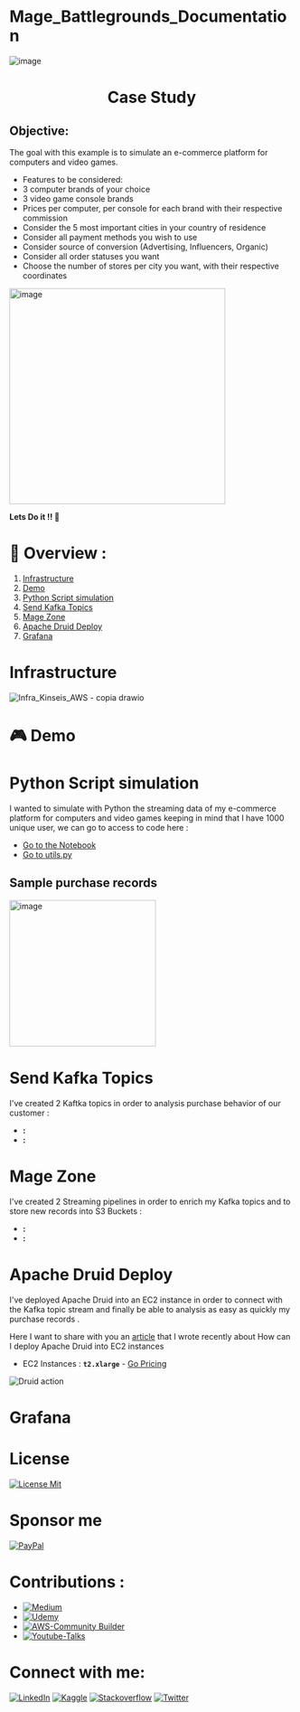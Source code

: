 # Mage_Battlegrounds_Documentation
![image](https://user-images.githubusercontent.com/45697319/232301439-2f26e640-7c30-4bfe-a41e-a07f130833e7.png)

<h1><center>Case Study</center></h1>

## Objective:

The goal with this example is to simulate an e-commerce platform for computers and video games.

* Features to be considered:
* 3 computer brands of your choice
* 3 video game console brands
* Prices per computer, per console for each brand with their respective commission
* Consider the 5 most important cities in your country of residence
* Consider all payment methods you wish to use
* Consider source of conversion (Advertising, Influencers, Organic)
* Consider all order statuses you want
* Choose the number of stores per city you want, with their respective coordinates

<img width="382" alt="image" src="https://user-images.githubusercontent.com/45697319/232307457-a19e9a78-0685-4b01-b502-fab71aa1a706.png">


**Lets Do it !! 🚀**

# 📃 Overview :

1. [Infrastructure](https://github.com/alexbonella/Mage_Battlegrounds_Documentation#infrastructure)
2. [Demo](https://github.com/alexbonella/Mage_Battlegrounds_Documentation/blob/main/README.md#-demo)
3. [Python Script simulation](https://github.com/alexbonella/Mage_Battlegrounds_Documentation#python-script-simulation)
4. [Send Kafka Topics](https://github.com/alexbonella/Mage_Battlegrounds_Documentation#send-kafka-topics)
5. [Mage Zone](https://github.com/alexbonella/Mage_Battlegrounds_Documentation#mage-zone)
6. [Apache Druid Deploy](https://github.com/alexbonella/Mage_Battlegrounds_Documentation#apache-druid-deploy)
7. [Grafana](https://github.com/alexbonella/Mage_Battlegrounds_Documentation#grafana)

# Infrastructure
![Infra_Kinseis_AWS - copia drawio](https://user-images.githubusercontent.com/45697319/232306813-e6e151bf-01eb-4e2e-b1cf-c4853cef9632.png)
# 🎮 Demo


# Python Script simulation

I wanted to simulate with Python the streaming data of my e-commerce platform for computers and video games keeping in mind that I have 1000 unique user, we can go to access to code here :

* [Go to the Notebook](https://github.com/alexbonella/Mage_Battlegrounds_Documentation/blob/main/Ecommerce_Simulation/Ecommerce_Simulation_Hackacton_Mage.ipynb)
* [Go to utils.py](https://github.com/alexbonella/Mage_Battlegrounds_Documentation/blob/main/Ecommerce_Simulation/utils.py)
## Sample purchase records

<img width="259" alt="image" src="https://user-images.githubusercontent.com/45697319/232308179-8fb8f1aa-dde3-4407-be12-b2fa5204720b.png">

# Send Kafka Topics

I've created 2 Kaftka topics in order to analysis purchase behavior of our customer  :

* **:**
* **:**


# Mage Zone

I've created 2 Streaming pipelines in order to enrich my Kafka topics and to store new records into S3 Buckets  :

* **:**
* **:**
# Apache Druid Deploy

I've deployed Apache Druid into an EC2 instance in order to connect with the Kafka topic stream and finally be able to analysis as easy as quickly my purchase records .

Here I want to share with you an [article](https://datexland.medium.com/how-to-deploy-apache-druid-on-aws-ec2-instance-50af955edef) that I wrote recently about How can I deploy Apache Druid into EC2 instances

* EC2 Instances :  **```t2.xlarge```** - [Go Pricing](https://github.com/alexbonella/Mage_Battlegrounds_Documentation/blob/main/Media_files/EC2_Pricing.png)

![Druid action](https://miro.medium.com/v2/resize:fit:786/1*ZGpZLHqwTKHhX5zmPpEIEQ.gif)

# Grafana


# License

[![License Mit](https://img.shields.io/badge/License-Mit-green)](https://github.com/alexbonella/Mage_Battlegrounds_Documentation/blob/main/LICENSE)

# Sponsor me

[![PayPal](https://img.shields.io/badge/PayPal-00457C?style=for-the-badge&logo=paypal&logoColor=white)](https://www.paypal.com/donate/?hosted_button_id=GBVXVLXMETRHE)


# Contributions : 

* [![Medium](https://img.shields.io/badge/Medium-Blog-black)](https://datexland.medium.com/)
* [![Udemy](https://img.shields.io/badge/Udemy-Course-purple)](https://bit.ly/41cZfHD)
* [![AWS-Community Builder](https://img.shields.io/badge/AWS-Community%20Builder-orange)](https://aws.amazon.com/es/developer/community/community-builders/community-builders-directory/?cb-cards.sort-by=item.additionalFields.cbName&cb-cards.sort-order=asc&awsf.builder-category=cb-type%23data&awsf.location=location%23latam&awsf.year=year%232022)
* [![Youtube-Talks](https://img.shields.io/badge/Youtube-Talks-red)](https://www.youtube.com/watch?v=8pECZZ6l8-4&t=3669s)

# Connect with me: 

 [![LinkedIn](https://img.shields.io/badge/-LinkedIn-3b5998)](https://www.linkedin.com/in/alexanderbolano)
 [![Kaggle](https://img.shields.io/badge/-Kaggle-blue)](https://www.kaggle.com/alexbonella)
 [![Stackoverflow](https://img.shields.io/badge/-Stackoverflow-ff7c55)](https://stackoverflow.com/users/10906576/alexbonella)
 [![Twitter](https://img.shields.io/badge/-@datexland-1DA1F2)](https://twitter.com/datexland)
